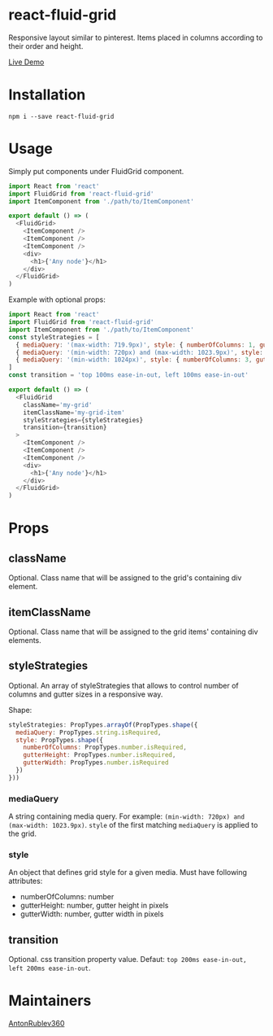 # react-fluid-grid
Responsive layout similar to pinterest. Items placed in columns according to their order and height.

[Live Demo](https://antonrublev360.github.io/react-fluid-grid)

# Installation
```
npm i --save react-fluid-grid
```

# Usage
Simply put components under FluidGrid component.
```js
import React from 'react'
import FluidGrid from 'react-fluid-grid'
import ItemComponent from './path/to/ItemComponent'

export default () => (
  <FluidGrid>
    <ItemComponent />
    <ItemComponent />
    <ItemComponent />
    <div>
      <h1>{'Any node'}</h1>
    </div>
  </FluidGrid>
)
```

Example with optional props:
```js
import React from 'react'
import FluidGrid from 'react-fluid-grid'
import ItemComponent from './path/to/ItemComponent'
const styleStrategies = [
  { mediaQuery: '(max-width: 719.9px)', style: { numberOfColumns: 1, gutterHeight: 5, gutterWidth: 0 } },
  { mediaQuery: '(min-width: 720px) and (max-width: 1023.9px)', style: { numberOfColumns: 2, gutterHeight: 15, gutterWidth: 15 } },
  { mediaQuery: '(min-width: 1024px)', style: { numberOfColumns: 3, gutterHeight: 30, gutterWidth: 30 } }
]
const transition = 'top 100ms ease-in-out, left 100ms ease-in-out'

export default () => (
  <FluidGrid
    className='my-grid'
    itemClassName='my-grid-item'
    styleStrategies={styleStrategies}
    transition={transition}
  >
    <ItemComponent />
    <ItemComponent />
    <ItemComponent />
    <div>
      <h1>{'Any node'}</h1>
    </div>
  </FluidGrid>
)
```

# Props

## className
Optional. Class name that will be assigned to the grid's containing div element.

## itemClassName
Optional. Class name that will be assigned to the grid items' containing div elements.

## styleStrategies
Optional. An array of styleStrategies that allows to control number of columns and gutter sizes in a responsive way.

Shape:
```js
styleStrategies: PropTypes.arrayOf(PropTypes.shape({
  mediaQuery: PropTypes.string.isRequired,
  style: PropTypes.shape({
    numberOfColumns: PropTypes.number.isRequired,
    gutterHeight: PropTypes.number.isRequired,
    gutterWidth: PropTypes.number.isRequired
  })
}))
```

### mediaQuery
A string containing media query. For example: `(min-width: 720px) and (max-width: 1023.9px)`. `style` of the first matching `mediaQuery` is applied to the grid.

### style
An object that defines grid style for a given media. Must have following attributes:
- numberOfColumns: number
- gutterHeight: number, gutter height in pixels
- gutterWidth: number, gutter width in pixels

## transition
Optional. css transition property value. Defaut: `top 200ms ease-in-out, left 200ms ease-in-out`.

# Maintainers
[AntonRublev360](https://github.com/AntonRublev360)
